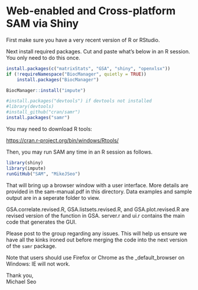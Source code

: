 # Web-enabled and Cross-platform SAM via Shiny

First make sure you have a very recent version of R or RStudio.

Next install required packages. Cut and paste what’s below in an R
session. You only need to do this once.

``` r
install.packages(c("matrixStats", "GSA", "shiny", "openxlsx"))
if (!requireNamespace("BiocManager", quietly = TRUE))
    install.packages("BiocManager")

BiocManager::install("impute")

#install.packages("devtools") if devtools not installed
#library(devtools)
#install_github("cran/samr")
install.packages("samr")
```

You may need to download R tools:

<https://cran.r-project.org/bin/windows/Rtools/>

Then, you may run SAM any time in an R session as follows.

``` r
library(shiny)
library(impute)
runGitHub("SAM", "MikeJSeo")
```

That will bring up a browser window with a user interface. More details
are provided in the sam-manual.pdf in this directory. Data examples and
sample output are in a seperate folder to view.

GSA.correlate.revised.R, GSA.listsets.revised.R, and GSA.plot.revised.R
are revised version of the function in GSA. server.r and ui.r contains
the main code that generates the GUI.

Please post to the group regarding any issues. This will help us ensure
we have all the kinks ironed out before merging the code into the next
version of the `samr` package.

Note that users should use Firefox or Chrome as the \_default_browser on
Windows: IE will not work.

Thank you,  
Michael Seo
